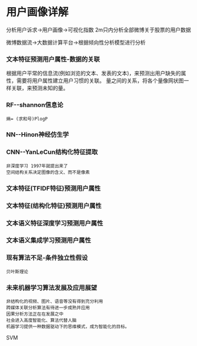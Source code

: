 # **用户画像详解**

分析用户诉求->用户画像->可视化指数
2m只内分析全部微博关于股票的用户数据

微博数据流->大数据计算平台->根据倾向性分析模型进行分析

### **文本特征预测用户属性-数据的关联**
根据用户平常的信息流(例如浏览的文本、发表的文本)，来预测出用户缺失的属性，需要将用户属性建立用户习惯的关联。
量之间的关系，将各个量像网状图一样关联，来预测未知的量。


### RF--shannon信息论
    熵= (求和号)PlogP

### NN--Hinon神经仿生学

### CNN--YanLeCun结构化特征提取
    非深度学习 1997年就提出来了
    空间结构关系决定图像的含义、而不是像素

### 文本特征(TFIDF特征)预测用户属性

### 文本特征(结构化特征)预测用户属性

### 文本语义特征深度学习预测用户属性

### 文本语义集成学习预测用户属性

### 现有算法不足-条件独立性假设
    贝叶斯理论
### 未来机器学习算法发展及应用展望
    非结构化的视频、图片、语音等没有得到充分利用
    跨媒体关联分析算法有待进一步成熟并应用
    因果分析方法正在在发展之中
    社会进入高度智能化、算法代替人脑
    机器学习提供一种数据驱动下的思维模式，成为智能化的目标。


SVM